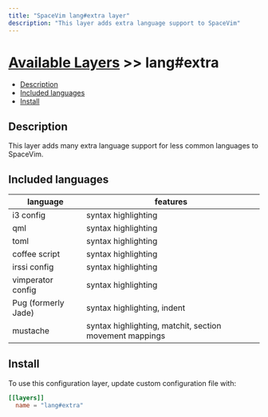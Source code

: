 ```yaml
---
title: "SpaceVim lang#extra layer"
description: "This layer adds extra language support to SpaceVim"
---
```


# [Available Layers](../../) >> lang#extra

<!-- vim-markdown-toc GFM -->

- [Description](#description)
- [Included languages](#included-languages)
- [Install](#install)

<!-- vim-markdown-toc -->

## Description

This layer adds many extra language support for less common languages to SpaceVim.

## Included languages

| language            | features                                                |
| ------------------- | ------------------------------------------------------- |
| i3 config           | syntax highlighting                                     |
| qml                 | syntax highlighting                                     |
| toml                | syntax highlighting                                     |
| coffee script       | syntax highlighting                                     |
| irssi config        | syntax highlighting                                     |
| vimperator config   | syntax highlighting                                     |
| Pug (formerly Jade) | syntax highlighting, indent                             |
| mustache            | syntax highlighting, matchit, section movement mappings |

## Install

To use this configuration layer, update custom configuration file with:

```toml
[[layers]]
  name = "lang#extra"
```

